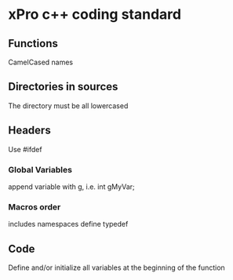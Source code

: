 # xPro c++ coding standard

## Functions
CamelCased names

## Directories in sources
The directory must be all lowercased 

## Headers
Use #ifdef

### Global Variables
append variable with g, i.e. int gMyVar;

### Macros order 
includes
namespaces
define 
typedef

## Code
Define and/or initialize all variables at the beginning of the function